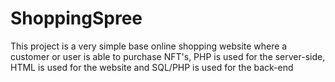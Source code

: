 # ShoppingSpree
This project is a very simple base online shopping website where a customer or user is able to purchase NFT's, PHP is used for the server-side, HTML is used for the website and SQL/PHP is used for the back-end

